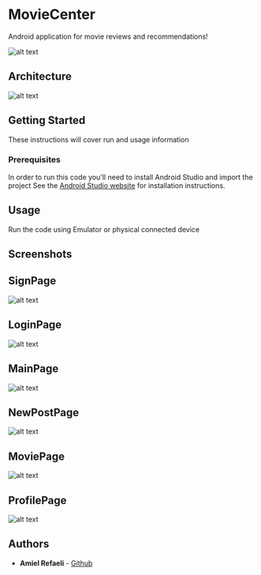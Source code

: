# MovieCenter

Android application for movie reviews and recommendations!

![alt text](https://github.com/AmielRe/MovieCenter/blob/main/images/app_icon.png?raw=true)

## Architecture

![alt text](https://github.com/AmielRe/MovieCenter/blob/main/images/MovieCenter.png?raw=true)

## Getting Started

These instructions will cover run and usage information

### Prerequisites

In order to run this code you'll need to install Android Studio and import the project
See the [Android Studio website](https://developer.android.com/studio/install) for installation instructions.

## Usage

Run the code using Emulator or physical connected device

## Screenshots

## SignPage

![alt text](https://github.com/AmielRe/MovieCenter/blob/main/images/SignPage.png?raw=true)

## LoginPage

![alt text](https://github.com/AmielRe/MovieCenter/blob/main/images/LoginPage.png?raw=true)

## MainPage

![alt text](https://github.com/AmielRe/MovieCenter/blob/main/images/MainPage.png?raw=true)

## NewPostPage

![alt text](https://github.com/AmielRe/MovieCenter/blob/main/images/NewPostPage.png?raw=true)

## MoviePage

![alt text](https://github.com/AmielRe/MovieCenter/blob/main/images/MoviePage.png?raw=true)

## ProfilePage

![alt text](https://github.com/AmielRe/MovieCenter/blob/main/images/ProfilePage.png?raw=true)

## Authors

- **Amiel Refaeli** - [Github](https://github.com/AmielRe)
